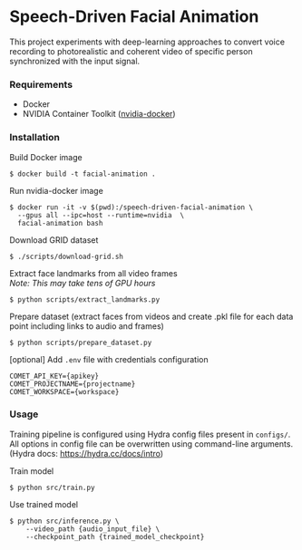 # Speech-Driven Facial Animation

This project experiments with deep-learning approaches to convert voice recording to photorealistic and coherent video of
specific person synchronized with the input signal.

### Requirements

- Docker
- NVIDIA Container Toolkit ([nvidia-docker](https://github.com/NVIDIA/nvidia-docker))

### Installation

Build Docker image
```
$ docker build -t facial-animation .
```

Run nvidia-docker image
```
$ docker run -it -v $(pwd):/speech-driven-facial-animation \
  --gpus all --ipc=host --runtime=nvidia  \
  facial-animation bash
```

Download GRID dataset
```
$ ./scripts/download-grid.sh
```

Extract face landmarks from all video frames \
*Note: This may take tens of GPU hours*
```
$ python scripts/extract_landmarks.py
```

Prepare dataset (extract faces from videos and create .pkl file for each data point including links to audio and frames)
```
$ python scripts/prepare_dataset.py
```

[optional] Add `.env` file with credentials configuration
```
COMET_API_KEY={apikey}
COMET_PROJECTNAME={projectname}
COMET_WORKSPACE={workspace}
```

### Usage

Training pipeline is configured using Hydra config files present in `configs/`. All options in config file
can be overwritten using command-line arguments. (Hydra docs: https://hydra.cc/docs/intro)

Train model
```
$ python src/train.py
```

Use trained model
```
$ python src/inference.py \
    --video_path {audio_input_file} \
    --checkpoint_path {trained_model_checkpoint}
```
